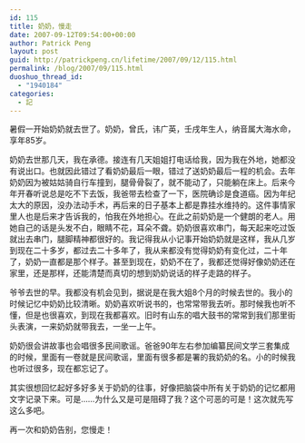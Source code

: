 ```yaml
---
id: 115
title: 奶奶，慢走
date: 2007-09-12T09:54:00+00:00
author: Patrick Peng
layout: post
guid: http://patrickpeng.cn/lifetime/2007/09/12/115.html
permalink: /blog/2007/09/115.html
duoshuo_thread_id:
  - "1940184"
categories:
  - 記
---
```

<p>暑假一开始奶奶就去世了。奶奶，曾氏，讳广英，壬戌年生人，纳音属大海水命，享年85岁。</p>  <p>奶奶去世那几天，我在承德。接连有几天姐姐打电话给我，因为我在外地，她都没有说出口。也就因此错过了看奶奶最后一眼，错过了送奶奶最后一程的机会。去年奶奶因为被姑姑骑自行车撞到，腿骨骨裂了，就不能动了，只能躺在床上。后来今年开春听说总是吃不下去饭，我爸带去检查了一下，医院确诊是食道癌。因为年纪太大的原因，没办法动手术，再后来的日子基本上都是靠挂水维持的。这件事情家里人也是后来才告诉我的，怕我在外地担心。在此之前奶奶是一个健朗的老人。用她自己的话是头发不白，眼睛不花，耳朵不聋。奶奶很喜欢串门，每天起来吃过饭就出去串门，腿脚精神都很好的。我记得我从小记事开始奶奶就是这样，我从几岁到现在二十多岁，都过去二十多年了，我从来都没有觉得奶奶有变化过，二十年了，奶奶一直都是那个样子。甚至到现在，奶奶不在了，我都还觉得好像奶奶还在家里，还是那样，还能清楚而真切的想到奶奶说话的样子走路的样子。</p>  <p>爷爷去世的早。我都没有机会见到，据说是在我大姐8个月的时候去世的。我小的时候记忆中奶奶比较清晰。奶奶喜欢听说书的，也常常带我去听。那时候我也听不懂，但是也很喜欢，到现在我都喜欢。旧时有山东的唱大鼓书的常常到我们那里街头表演，一来奶奶就带我去，一坐一上午。</p>  <p>奶奶很会讲故事也会唱很多民间歌谣。爸爸90年左右参加编纂民间文学三套集成的时候，里面有一卷就是民间歌谣，里面有很多都是署的我奶奶的名。小的时候我也听过很多，现在都忘记了。</p>  <p>其实很想回忆起好多好多关于奶奶的往事，好像把脑袋中所有关于奶奶的记忆都用文字记录下来。可是……为什么又是可是阻碍了我？这个可恶的可是！这次就先写这么多吧。</p>  <p>再一次和奶奶告别，您慢走！</p>